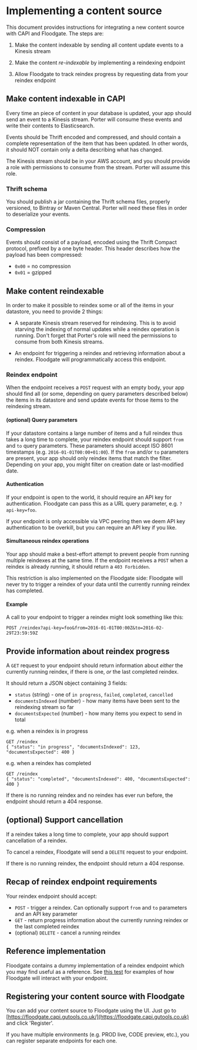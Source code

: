 # Implementing a content source

This document provides instructions for integrating a new content source with CAPI and Floodgate. The steps are:

1. Make the content indexable by sending all content update events to a Kinesis stream

2. Make the content *re-indexable* by implementing a reindexing endpoint

3. Allow Floodgate to track reindex progress by requesting data from your reindex endpoint

## Make content indexable in CAPI

Every time an piece of content in your database is updated, your app should send an event to a Kinesis stream. Porter will consume these events and write their contents to Elasticsearch.

Events should be Thrift encoded and compressed, and should contain a complete representation of the item that has been updated. In other words, it should NOT contain only a delta describing what has changed.

The Kinesis stream should be in your AWS account, and you should provide a role with permissions to consume from the stream. Porter will assume this role.

### Thrift schema

You should publish a jar containing the Thrift schema files, properly versioned, to Bintray or Maven Central. Porter will need these files in order to deserialize your events.

### Compression

Events should consist of a payload, encoded using the Thrift Compact protocol, prefixed by a one byte header. This header describes how the payload has been compressed:

* `0x00` = no compression
* `0x01` = gzipped

## Make content reindexable

In order to make it possible to reindex some or all of the items in your datastore, you need to provide 2 things:

* A separate Kinesis stream reserved for reindexing. This is to avoid starving the indexing of normal updates while a reindex operation is running. Don't forget that Porter's role will need the permissions to consume from both Kinesis streams.

* An endpoint for triggering a reindex and retrieving information about a reindex. Floodgate will programmatically access this endpoint.

### Reindex endpoint

When the endpoint receives a `POST` request with an empty body, your app should find all (or some, depending on query parameters described below) the items in its datastore and send update events for those items to the reindexing stream.

#### (optional) Query parameters

If your datastore contains a large number of items and a full reindex thus takes a long time to complete, your reindex endpoint should support `from` and `to` query parameters. These parameters should accept ISO 8601 timestamps (e.g. `2016-01-01T00:00+01:00`). If the `from` and/or `to` parameters are present, your app should only reindex items that match the filter. Depending on your app, you might filter on creation date or last-modified date.

#### Authentication

If your endpoint is open to the world, it should require an API key for authentication. Floodgate can pass this as a URL query parameter, e.g. `?api-key=foo`.

If your endpoint is only accessible via VPC peering then we deem API key authentication to be overkill, but you can require an API key if you like.

#### Simultaneous reindex operations

Your app should make a best-effort attempt to prevent people from running multiple reindexes at the same time. If the endpoint receives a `POST` when a reindex is already running, it should return a `403 Forbidden`.

This restriction is also implemented on the Floodgate side: Floodgate will never try to trigger a reindex of your data until the currently running reindex has completed.

#### Example

A call to your endpoint to trigger a reindex might look something like this:

```
POST /reindex?api-key=foo&from=2016-01-01T00:00Z&to=2016-02-29T23:59:59Z
```

## Provide information about reindex progress

A `GET` request to your endpoint should return information about *either* the currently running reindex, if there is one, *or* the last completed reindex.

It should return a JSON object containing 3 fields:

* `status` (string) - one of `in progress`, `failed`, `completed`, `cancelled`
* `documentsIndexed` (number) - how many items have been sent to the reindexing stream so far
* `documentsExpected` (number) - how many items you expect to send in total

e.g. when a reindex is in progress

```
GET /reindex
{ "status": "in progress", "documentsIndexed": 123, "documentsExpected": 400 }
```

e.g. when a reindex has completed

```
GET /reindex
{ "status": "completed", "documentsIndexed": 400, "documentsExpected": 400 }
```

If there is no running reindex and no reindex has ever run before, the endpoint should return a 404 response.

## (optional) Support cancellation

If a reindex takes a long time to complete, your app should support cancellation of a reindex.

To cancel a reindex, Floodgate will send a `DELETE` request to your endpoint.

If there is no running reindex, the endpoint should return a 404 response.

## Recap of reindex endpoint requirements

Your reindex endpoint should accept:

* `POST` - trigger a reindex. Can optionally support `from` and `to` parameters and an API key parameter
* `GET` - return progress information about the currently running reindex or the last completed reindex
* (optional) `DELETE` - cancel a running reindex

## Reference implementation

Floodgate contains a dummy implementation of a reindex endpoint which you may find useful as a reference. See [this test](https://github.com/guardian/floodgate/blob/master/test/com/gu/floodgate/FloodgateIntegrationSpec.scala) for examples of how Floodgate will interact with your endpoint.

## Registering your content source with Floodgate

You can add your content source to Floodgate using the UI. Just go to [https://floodgate.capi.gutools.co.uk/](https://floodgate.capi.gutools.co.uk) and click 'Register'.

If you have multiple environments (e.g. PROD live, CODE preview, etc.), you can register separate endpoints for each one.
